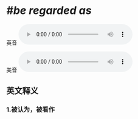 # ***\#be regarded as*** 
英音
<audio src="./media/be regarded as1_AAC.aac" controls="controls"></audio>

美音
<audio src="./media/be regarded as2_AAC.aac" controls="controls"></audio>



  

英文释义
---
### 1.**被认为，被看作**  


